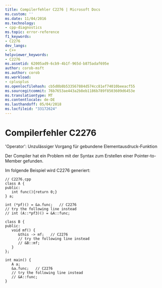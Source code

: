 ```yaml
---
title: Compilerfehler C2276 | Microsoft Docs
ms.custom: ''
ms.date: 11/04/2016
ms.technology:
- cpp-diagnostics
ms.topic: error-reference
f1_keywords:
- C2276
dev_langs:
- C++
helpviewer_keywords:
- C2276
ms.assetid: 62005ad9-6cb9-4b1f-965d-b875adaf695e
author: corob-msft
ms.author: corob
ms.workload:
- cplusplus
ms.openlocfilehash: cb5d0b8b533567884d574cc81ef74010beeacf55
ms.sourcegitcommit: 76b7653ae443a2b8eb1186b789f8503609d6453e
ms.translationtype: MT
ms.contentlocale: de-DE
ms.lasthandoff: 05/04/2018
ms.locfileid: "33172624"
---
```

# <a name="compiler-error-c2276"></a>Compilerfehler C2276
'Operator': Unzulässiger Vorgang für gebundene Elementausdruck-Funktion  
  
 Der Compiler hat ein Problem mit der Syntax zum Erstellen einer Pointer-to-Member gefunden.  
  
 Im folgende Beispiel wird C2276 generiert:  
  
```  
// C2276.cpp  
class A {  
public:  
   int func(){return 0;}  
} a;  
  
int (*pf)() = &a.func;   // C2276  
// try the following line instead  
// int (A::*pf3)() = &A::func;  
  
class B {  
public:  
   void mf() {  
      &this -> mf;   // C2276  
      // try the following line instead  
      // &B::mf;  
   }  
};  
  
int main() {  
   A a;  
   &a.func;   // C2276  
   // try the following line instead  
   // &A::func;  
}  
```